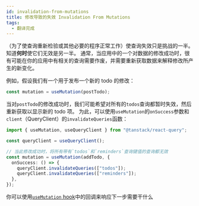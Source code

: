 ```yaml
---
id: invalidation-from-mutations
title: 修改导致的失效 Invalidation From Mutations
tags:
  - 翻译完成
---
```


（为了使查询重新检验或其他必要的程序正常工作）使查询失效只是挑战的一半。知道**何时**使它们无效是另一半。
通常，当应用中的一个对数据的修改成功时，很有可能在你的应用中有相关的查询需要作废，并需要重新获取数据来解释修改所产生的新变化。

例如，假设我们有一个用于发布一个新的 todo 的修改：

```ts
const mutation = useMutation(postTodo);
```

当对`postTodo`的修改成功时，我们可能希望对所有的`todos`查询都暂时失效，然后重新获取以显示新的 todo 项。
为此，可以使用`useMutation`的`onSuccess`参数和`client`（QueryClient）的`invalidateQueries`函数：

```ts
import { useMutation, useQueryClient } from "@tanstack/react-query";

const queryClient = useQueryClient();

// 当此修改成功时，将所有带有`todos`和`reminders`查询键值的查询都无效
const mutation = useMutation(addTodo, {
  onSuccess: () => {
    queryClient.invalidateQueries(["todos"]);
    queryClient.invalidateQueries(["reminders"]);
  },
});
```

你可以使用[`useMutation` hook](./mutations)中的回调来响应下一步需要干什么
